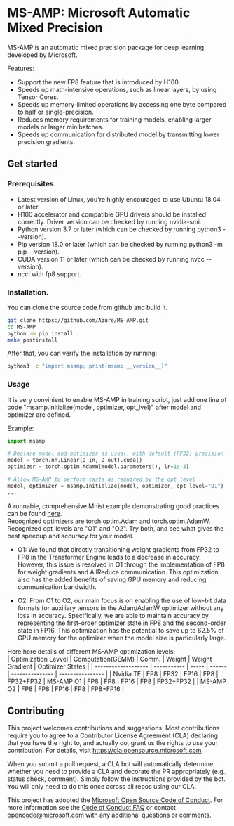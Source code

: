 # MS-AMP: Microsoft Automatic Mixed Precision

MS-AMP is an automatic mixed precision package for deep learning developed by Microsoft. 

Features:
- Support the new FP8 feature that is introduced by H100.  
- Speeds up math-intensive operations, such as linear layers, by using Tensor Cores.
- Speeds up memory-limited operations by accessing one byte compared to half or single-precision.  
- Reduces memory requirements for training models, enabling larger models or larger minibatches. 
- Speeds up communication for distributed model by transmitting lower precision gradients. 

## Get started

### Prerequisites
- Latest version of Linux, you're highly encouraged to use Ubuntu 18.04 or later.
- H100 accelerator and compatible GPU drivers should be installed correctly. Driver version can be checked by running nvidia-smi. 
- Python version 3.7 or later (which can be checked by running python3 --version).
- Pip version 18.0 or later (which can be checked by running python3 -m pip --version).
- CUDA version 11 or later (which can be checked by running nvcc --version).
- nccl with fp8 support.

### Installation.
You can clone the source code from github and build it.
```bash
git clone https://github.com/Azure/MS-AMP.git
cd MS-AMP
python -m pip install .
make postinstall
```

After that, you can verify the installation by running:
```bash
python3 -c "import msamp; print(msamp.__version__)"
```

### Usage
It is very convinient to enable MS-AMP in training script, just add one line of code "msamp.initialize(model, optimizer, opt_lvel)" after model and optimizer are defined.

Example:
```python
import msamp

# Declare model and optimizer as usual, with default (FP32) precision
model = torch.nn.Linear(D_in, D_out).cuda()
optimizer = torch.optim.AdamW(model.parameters(), lr=1e-3)

# Allow MS-AMP to perform casts as required by the opt_level
model, optimizer = msamp.initialize(model, optimizer, opt_level="O1")
...
```
 A runnable, comprehensive Mnist example demonstrating good practices can be found [here](https://github.com/Azure/MS-AMP/tree/main/examples).  
Recognized optimizers are torch.optim.Adam and torch.optim.AdamW.  
Recognized opt_levels are "O1" and "O2". Try both, and see what gives the best speedup and accuracy for your model.
- O1: We found that directly transitioning weight gradients from FP32 to FP8 in the Transformer Engine leads to a decrease in accuracy. However, this issue is resolved in O1 through the implementation of FP8 for weight gradients and AllReduce communication. This optimization also has the added benefits of saving GPU memory and reducing communication bandwidth.

- O2: From O1 to O2, our main focus is on enabling the use of low-bit data formats for auxiliary tensors in the Adam/AdamW optimizer without any loss in accuracy. Specifically, we are able to maintain accuracy by representing the first-order optimizer state in FP8 and the second-order state in FP16. This optimization has the potential to save up to 62.5% of GPU memory for the optimizer when the model size is particularly large.  

Here here details of different MS-AMP optimization levels:  
| Optimization Levvel | Computation(GEMM) | Comm. | Weight | Weight Gradient | Optimizer States |
| ------------------- | -----------       | ----- | ------ | --------------- | ---------------- |
| Nvidia TE           | FP8               | FP32  | FP16   | FP8             | FP32+FP32 
| MS-AMP O1           | FP8               | FP8   | FP16   | FP8             | FP32+FP32        |
| MS-AMP O2           | FP8               | FP8   | FP16   | FP8             | FP8+FP16         | 

## Contributing

This project welcomes contributions and suggestions.  Most contributions require you to agree to a
Contributor License Agreement (CLA) declaring that you have the right to, and actually do, grant us
the rights to use your contribution. For details, visit https://cla.opensource.microsoft.com.

When you submit a pull request, a CLA bot will automatically determine whether you need to provide
a CLA and decorate the PR appropriately (e.g., status check, comment). Simply follow the instructions
provided by the bot. You will only need to do this once across all repos using our CLA.

This project has adopted the [Microsoft Open Source Code of Conduct](https://opensource.microsoft.com/codeofconduct/).
For more information see the [Code of Conduct FAQ](https://opensource.microsoft.com/codeofconduct/faq/) or
contact [opencode@microsoft.com](mailto:opencode@microsoft.com) with any additional questions or comments.

